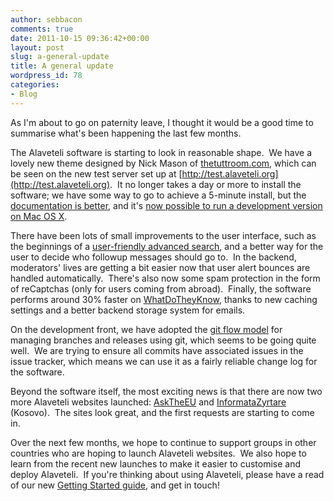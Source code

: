 ```yaml
---
author: sebbacon
comments: true
date: 2011-10-15 09:36:42+00:00
layout: post
slug: a-general-update
title: A general update
wordpress_id: 78
categories:
- Blog
---
```


As I'm about to go on paternity leave, I thought it would be a good time to summarise what's been happening the last few months.

The Alaveteli software is starting to look in reasonable shape.  We have a lovely new theme designed by Nick Mason of [thetuttroom.com](http://www.thetuttroom.com), which can be seen on the new test server set up at [http://test.alaveteli.org](http://test.alaveteli.org).  It no longer takes a day or more to install the software; we have some way to go to achieve a 5-minute install, but the[ documentation is better](/installing), and it's [now possible to run a development version on Mac OS X](/installing/macos).

There have been lots of small improvements to the user interface, such as the beginnings of a [user-friendly advanced search](http://test.alaveteli.org/en/search), and a better way for the user to decide who followup messages should go to.  In the backend, moderators' lives are getting a bit easier now that user alert bounces are handled automatically.  There's also now some spam protection in the form of reCaptchas (only for users coming from abroad).  Finally, the software performs around 30% faster on [WhatDoTheyKnow](http://www.whatdotheyknow.com), thanks to new caching settings and a better backend storage system for emails.

On the development front, we have adopted the [git flow model](http://nvie.com/posts/a-successful-git-branching-model/) for managing branches and releases using git, which seems to be going quite well.  We are trying to ensure all commits have associated issues in the issue tracker, which means we can use it as a fairly reliable change log for the software.

Beyond the software itself, the most exciting news is that there are now two more Alaveteli websites launched: [AskTheEU](http://www.asktheeu.org) and [InformataZyrtare](http://informatazyrtare.org) (Kosovo).  The sites look great, and the first requests are starting to come in.

Over the next few months, we hope to continue to support groups in other countries who are hoping to launch Alaveteli websites.  We also hope to learn from the recent new launches to make it easier to customise and deploy Alaveteli.  If you're thinking about using Alaveteli, please have a read of our new [Getting Started guide](/getting_started), and get in touch!


